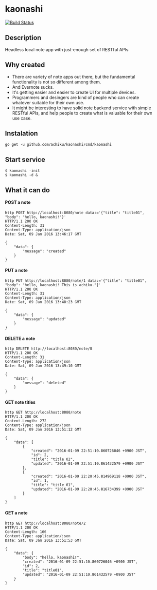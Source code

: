 # kaonashi

[![Build Status](https://travis-ci.org/achiku/kaonashi.svg?branch=master)](https://travis-ci.org/achiku/kaonashi)


## Description

Headless local note app with just-enough set of RESTful APIs


## Why created

- There are variety of note apps out there, but the fundamental functionality is not so different among them.
- And Evernote sucks.
- It's getting easier and easier to create UI for multiple devices.
- Programmers and desingers are kind of people who can create whatever suitable for their own use. 
- It might be interesting to have solid note backend service with simple RESTful APIs, and help people to create what is valuable for their own use case.


## Instalation

```
go get -u github.com/achiku/kaonashi/cmd/kaonashi
```


## Start service

```
$ kaonashi -init
$ kaonashi -d &
```


## What it can do

#### POST a note

```
http POST http://localhost:8080/note data:='{"title": "title01", "body": "hello, kaonashi!"}'
HTTP/1.1 200 OK
Content-Length: 31
Content-Type: application/json
Date: Sat, 09 Jan 2016 13:46:17 GMT

{
    "data": {
        "message": "created"
    }
}
```

#### PUT a note

```
http PUT http://localhost:8080/note/1 data:='{"title": "title01", "body": "hello, kaonashi! This is achiku."}'
HTTP/1.1 200 OK
Content-Length: 31
Content-Type: application/json
Date: Sat, 09 Jan 2016 13:48:23 GMT

{
    "data": {
        "message": "updated"
    }
}
```


#### DELETE a note

```
http DELETE http://localhost:8080/note/8
HTTP/1.1 200 OK
Content-Length: 31
Content-Type: application/json
Date: Sat, 09 Jan 2016 13:49:10 GMT

{
    "data": {
        "message": "deleted"
    }
}
```


#### GET note titles

```
http GET http://localhost:8080/note
HTTP/1.1 200 OK
Content-Length: 272
Content-Type: application/json
Date: Sat, 09 Jan 2016 13:51:12 GMT

{
    "data": [
        {
            "created": "2016-01-09 22:51:10.860726046 +0900 JST",
            "id": 2,
            "title": "title 02",
            "updated": "2016-01-09 22:51:10.861432579 +0900 JST"
        },
        {
            "created": "2016-01-09 22:20:45.814969118 +0900 JST",
            "id": 1,
            "title": "title 01",
            "updated": "2016-01-09 22:20:45.816734399 +0900 JST"
        }
    ]
}
```

#### GET a note

```
http GET http://localhost:8080/note/2
HTTP/1.1 200 OK
Content-Length: 166
Content-Type: application/json
Date: Sat, 09 Jan 2016 13:51:53 GMT

{
    "data": {
        "body": "hello, kaonashi!",
        "created": "2016-01-09 22:51:10.860726046 +0900 JST",
        "id": 2,
        "title": "title01",
        "updated": "2016-01-09 22:51:10.861432579 +0900 JST"
    }
}

```
